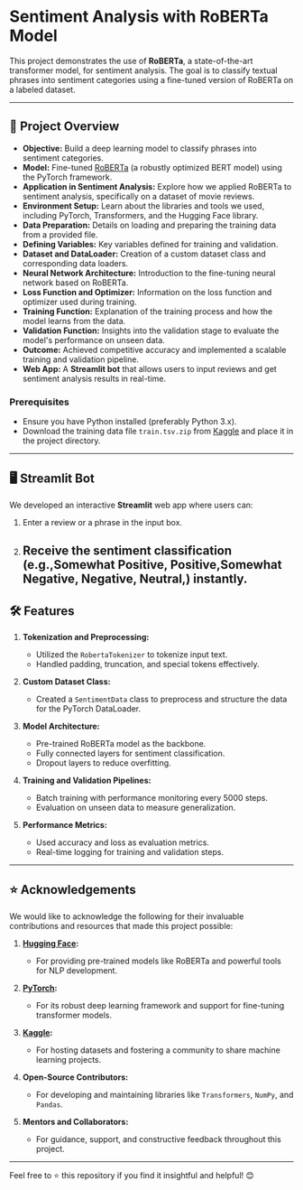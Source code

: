 # Sentiment Analysis with RoBERTa Model

This project demonstrates the use of **RoBERTa**, a state-of-the-art transformer model, for sentiment analysis. The goal is to classify textual phrases into sentiment categories using a fine-tuned version of RoBERTa on a labeled dataset.

---

## 🚀 **Project Overview**

- **Objective:** Build a deep learning model to classify phrases into sentiment categories.
- **Model:** Fine-tuned [RoBERTa](https://huggingface.co/roberta-base) (a robustly optimized BERT model) using the PyTorch framework.
- **Application in Sentiment Analysis:** Explore how we applied RoBERTa to sentiment analysis, specifically on a dataset of movie reviews.
- **Environment Setup:** Learn about the libraries and tools we used, including PyTorch, Transformers, and the Hugging Face library.
- **Data Preparation:** Details on loading and preparing the training data from a provided file.
- **Defining Variables:** Key variables defined for training and validation.
- **Dataset and DataLoader:** Creation of a custom dataset class and corresponding data loaders.
- **Neural Network Architecture:** Introduction to the fine-tuning neural network based on RoBERTa.
- **Loss Function and Optimizer:** Information on the loss function and optimizer used during training.
- **Training Function:** Explanation of the training process and how the model learns from the data.
- **Validation Function:** Insights into the validation stage to evaluate the model's performance on unseen data.
-  **Outcome:** Achieved competitive accuracy and implemented a scalable training and validation pipeline.
-  **Web App:** A **Streamlit bot** that allows users to input reviews and get sentiment analysis results in real-time.

  ### Prerequisites

- Ensure you have Python installed (preferably Python 3.x).
- Download the training data file `train.tsv.zip` from [Kaggle](https://www.kaggle.com/c/movie-review-sentiment-analysis-kernels-only/data) and place it in the project directory.


---
## 🖥️ **Streamlit Bot**

We developed an interactive **Streamlit** web app where users can:

1. Enter a review or a phrase in the input box.
2. Receive the sentiment classification (e.g.,Somewhat Positive, Positive,Somewhat Negative, Negative, Neutral,) instantly.
   ---

## 🛠️ **Features**

1. **Tokenization and Preprocessing:** 
   - Utilized the `RobertaTokenizer` to tokenize input text.
   - Handled padding, truncation, and special tokens effectively.

2. **Custom Dataset Class:** 
   - Created a `SentimentData` class to preprocess and structure the data for the PyTorch DataLoader.

3. **Model Architecture:**
   - Pre-trained RoBERTa model as the backbone.
   - Fully connected layers for sentiment classification.
   - Dropout layers to reduce overfitting.

4. **Training and Validation Pipelines:**
   - Batch training with performance monitoring every 5000 steps.
   - Evaluation on unseen data to measure generalization.

5. **Performance Metrics:**
   - Used accuracy and loss as evaluation metrics.
   - Real-time logging for training and validation steps.

---

## ⭐ **Acknowledgements**

We would like to acknowledge the following for their invaluable contributions and resources that made this project possible:

1. **[Hugging Face](https://huggingface.co):**  
   - For providing pre-trained models like RoBERTa and powerful tools for NLP development.

2. **[PyTorch](https://pytorch.org):**  
   - For its robust deep learning framework and support for fine-tuning transformer models.

3. **[Kaggle](https://www.kaggle.com):**  
   - For hosting datasets and fostering a community to share machine learning projects.

4. **Open-Source Contributors:**  
   - For developing and maintaining libraries like `Transformers`, `NumPy`, and `Pandas`.

5. **Mentors and Collaborators:**  
   - For guidance, support, and constructive feedback throughout this project.

---

Feel free to ⭐ this repository if you find it insightful and helpful! 😊


